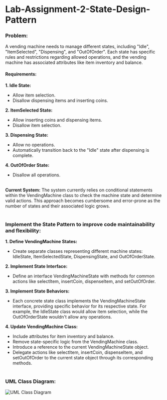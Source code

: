 # Lab-Assignment-2-State-Design-Pattern

### Problem:
A vending machine needs to manage different states, including "Idle", "ItemSelected", "Dispensing", and "OutOfOrder". Each state has specific rules and restrictions regarding allowed operations, and the vending machine has associated attributes like item inventory and balance.

#### Requirements:

**1. Idle State:**
  - Allow item selection.
  - Disallow dispensing items and inserting coins.

**2. ItemSelected State:**
  - Allow inserting coins and dispensing items.
  - Disallow item selection.

**3. Dispensing State:**
  - Allow no operations.
  - Automatically transition back to the "Idle" state after dispensing is complete.

**4. OutOfOrder State:**
  - Disallow all operations.<br><br>

**Current System:** The system currently relies on conditional statements within the VendingMachine class to check the machine state and determine valid actions. This approach becomes cumbersome and error-prone as the number of states and their associated logic grows.<br><br>

### Implement the State Pattern to improve code maintainability and flexibility:

**1. Define VendingMachine States:**
  - Create separate classes representing different machine states: IdleState, ItemSelectedState, DispensingState, and OutOfOrderState.

**2. Implement State Interface:**
  - Define an interface VendingMachineState with methods for common actions like selectItem, insertCoin, dispenseItem, and setOutOfOrder.

**3. Implement State Behaviors:**
  - Each concrete state class implements the VendingMachineState interface, providing specific behavior for its respective state. For example, the IdleState class would allow item selection, while the OutOfOrderState wouldn't allow any operations.

**4. Update VendingMachine Class:**
  - Include attributes for item inventory and balance.
  - Remove state-specific logic from the VendingMachine class.
  - Introduce a reference to the current VendingMachineState object.
  - Delegate actions like selectItem, insertCoin, dispenseItem, and setOutOfOrder to the current state object through its corresponding methods.<br><br>

### UML Class Diagram:
![UML Class Diagram](https://github.com/user-attachments/assets/5d51adf2-3762-41c0-80a8-62c9add2181e)


